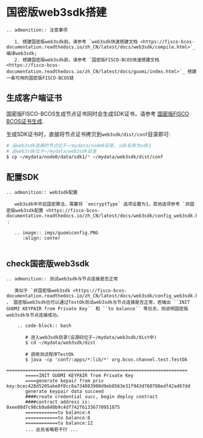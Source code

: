 # 国密版web3sdk搭建

```eval_rst
.. admonition:: 注意事项

   1. 搭建国密版web3sdk前，请参考 `web3sdk快速搭建文档 <https://fisco-bcos-documentation.readthedocs.io/zh_CN/latest/docs/web3sdk/compile.html>`_ 编译web3sdk;
   2. 搭建国密版web3sdk前，请参考 `国密版FISCO-BCOS快速搭建文档 <https://fisco-bcos-documentation.readthedocs.io/zh_CN/latest/docs/guomi/index.html>`_ 搭建一条可用的国密版FISCO-BCOS链

```

## 生成客户端证书

国密版FISCO-BCOS生成节点证书同时会生成SDK证书，请参考 [国密版FISCO BCOS证书生成](https://fisco-bcos-documentation.readthedocs.io/zh_CN/latest/docs/guomi/gen_cert.html#sdk).

生成SDK证书时，直接将节点证书拷贝到`web3sdk/dist/conf`目录即可:

```bash
# 设web3sdk连接的节点位于~/mydata/node0目录, sdk名称为sdk1
# 设web3sdk位于~/mydata/web3sdk目录
$ cp ~/mydata/node0/data/sdk1/* ~/mydata/web3sdk/dist/conf
```


## 配置SDK

```eval_rst
.. admonition:: web3sdk配置

   web3sdk中开启国密算法，需要将 `encryptType` 选项设置为1，其他选项参考 `非国密版web3sdk配置 <https://fisco-bcos-documentation.readthedocs.io/zh_CN/latest/docs/web3sdk/config_web3sdk.html>`_ ：

   .. image:: imgs/guomiconfig.PNG
      :align: center


```


## check国密版web3sdk

```eval_rst
.. admonition:: 测试web3sdk与节点连接是否正常

   类似于 `非国密版web3sdk <https://fisco-bcos-documentation.readthedocs.io/zh_CN/latest/docs/web3sdk/config_web3sdk.html>`_ ， 国密版web3sdk也可以通过TestOk测试web3sdk与节点连接是否正常，若输出 ``INIT GUOMI KEYPAIR from Private Key`` 和 ``to balance`` 等日志，则说明国密版web3sdk与节点连接成功。

    .. code-block:: bash
    
       # 进入web3sdk目录(设源码位于~/mydata/web3sdk/dist中)
       $ cd ~/mydata/web3sdk/dist
       
       # 调用测试程序TestOk
       $ java -cp 'conf/:apps/*:lib/*' org.bcos.channel.test.TestOk
       ===================================================================
       =====INIT GUOMI KEYPAIR from Private Key
       ====generate kepair from priv key:bcec428d5205abe0f0cc8a734083908d9eb8563e31f943d760786edf42ad67dd
       generate keypair data succeed
       ####create credential succ, begin deploy contract
       ####contract address is: 0xee80d7c98cb9a840b9c4df742f61336770951875
       ============to balance:4
       ============to balance:8
       ============to balance:12
       ... 此处省略若干行 ...

```

